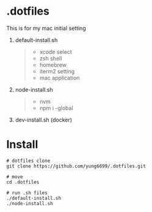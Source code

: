 # .dotfiles

This is for my mac initial setting

1. default-install.sh
    >  - xcode select 
    >  - zsh shell
    >  - homebrew
    >  - iterm2 setting
    >  - mac application


2. node-install.sh
    > - nvm
    > - npm i -global


3. dev-install.sh (docker)

# Install
```
# dotfiles clone
git clone https://github.com/yung6699/.dotfiles.git

# move 
cd .dotfiles

# run .sh files
./default-install.sh
./node-install.sh
```